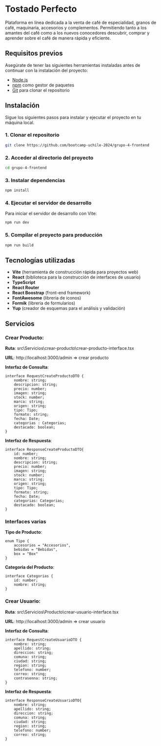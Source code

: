 
# Tostado Perfecto

 Plataforma en línea dedicada a la venta de café de especialidad, granos de café, maquinaria, accesorios y complementos. Permitiendo tanto a los amantes del café como a los nuevos conocedores descubrir, comprar y aprender sobre el café de manera rápida y eficiente.


## Requisitos previos

Asegúrate de tener las siguientes herramientas instaladas antes de continuar con la instalación del proyecto:

- [Node.js](https://nodejs.org/)
- [npm](https://www.npmjs.com/) como gestor de paquetes
- [Git](https://github.com/) para clonar el repositorio

## Instalación

Sigue los siguientes pasos para instalar y ejecutar el proyecto en tu máquina local.
### 1. Clonar el repositorio

```bash
git clone https://github.com/bootcamp-uchile-2024/grupo-4-frontend
```
### 2. Acceder al directorio del proyecto

```bash
cd grupo-4-frontend
```
### 3. Instalar dependencias

```bash
npm install
```
### 4. Ejecutar el servidor de desarrollo
Para iniciar el servidor de desarrollo con Vite:

```bash
npm run dev
```
### 5. Compilar el proyecto para producción

```bash
npm run build
```

## Tecnologías utilizadas

 * **Vite** (herramienta de construcción rápida para proyectos web) 
 * **React** (biblioteca para la construcción de interfaces de usuario) 
 * **TypeScript** 
 * **React Router** 
 * **React Boostrap** (front-end framework)
 * **FontAwesome** (libreria de iconos) 
 * **Formik** (libreria de formularios) 
 * **Yup** (creador de esquemas para el análisis y validación) 
  
  


## Servicios


### Crear Producto:

__Ruta__: src\Servicios\crear-producto\crear-producto-interface.tsx

__URL__: http://localhost:3000/admin => crear producto

__Interfaz de Consulta__:

    interface RequestCreateProductoDTO {
        nombre: string;
        descripcion: string;
        precio: number;
        imagen: string;
        stock: number;
        marca: string;
        origen: string;
        tipo: Tipo;
        formato: string;
        fecha: Date;
        categorias : Categorias;
        destacado: boolean;
    }

__Interfaz de Respuesta__:


    interface ResponseCreateProductoDTO{
        id: number;
        nombre: string;
        descripcion: string;
        precio: number;
        imagen: string;
        stock: number;
        marca: string;
        origen: string;
        tipo: Tipo;
        formato: string;
        fecha: Date;
        categorias: Categorias;
        destacado: boolean;
    }

### Interfaces varias

__Tipo de Producto__: 

    enum Tipo {
        accesorios = "Accesorios",
        bebidas = "Bebidas",
        box = "Box"
    }

__Categoria del Producto__: 

    interface Categorias {
        id: number;
        nombre: string;
    }

    
### Crear Usuario:

__Ruta__: src\Servicios\Producto\crear-usuario-interface.tsx

__URL__: http://localhost:3000/admin => crear usuario



__Interfaz de Consulta__:

    interface RequestCreateUsuarioDTO {
        nombre: string;
        apellido: string;
        direccion: string;
        comuna: string;
        ciudad: string;
        region: string;
        telefono: number;
        correo: string;
        contrasenna: string;  
    }


__Interfaz de Respuesta__:

    interface ResponseCreateUsuarioDTO{
        nombre: string;
        apellido: string;
        direccion: string;
        comuna: string;
        ciudad: string;
        region: string;
        telefono: number;
        correo: string;     
    }
